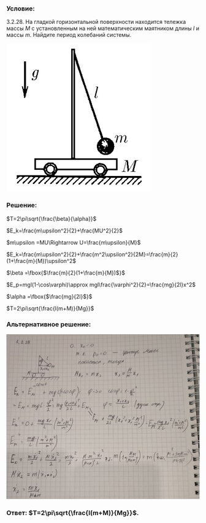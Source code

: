 ###  Условие: 

$3.2.28.$ На гладкой горизонтальной поверхности находится тележка массы $M$ с установленным на ней математическим маятником длины $l$ и массы $m$. Найдите период колебаний системы. 

![|378x386, 67%](../../img/3.2.28/3.2.28.png) 

###  Решение: 

$T=2\pi\sqrt{\frac{\beta}{\alpha}}$  
  
$E_k=\frac{m\upsilon^2}{2}+\frac{MU^2}{2}$  
  
$m\upsilon =MU\Rightarrow U=\frac{m\upsilon}{M}$  
  
$E_k=\frac{m\upsilon^2}{2}+\frac{m^2\upsilon^2}{2M}=\frac{m}{2}(1+\frac{m}{M})\upsilon^2$  
  
$\beta =\fbox{$\frac{m}{2}(1+\frac{m}{M})$}$  
  
$E_p=mgl(1-\cos\varphi)\approx mgl\frac{\varphi^2}{2}=\frac{mg}{2l}x^2$  
  
$\alpha =\fbox{$\frac{mg}{2l}$}$  
  
$T=2\pi\sqrt{\frac{l(m+M)}{Mg}}$  
  


###  Альтернативное решение: 

![|909x776, 67%](../../img/3.2.28/01.jpg) 

###  Ответ: $T=2\pi\sqrt{\frac{l(m+M)}{Mg}}$. 

### 
